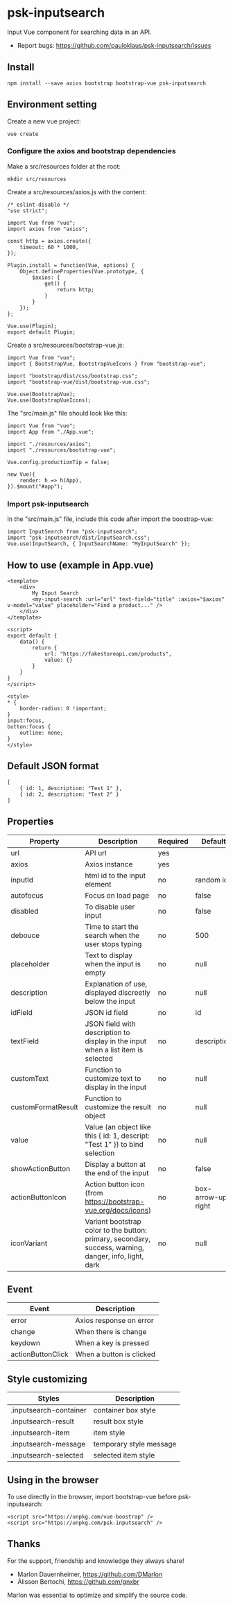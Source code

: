 # psk-inputsearch

Input Vue component for searching data in an API.

* Report bugs: https://github.com/pauloklaus/psk-inputsearch/issues

## Install
```
npm install --save axios bootstrap bootstrap-vue psk-inputsearch
```

## Environment setting

Create a new vue project:
```
vue create
```

### Configure the axios and bootstrap dependencies

Make a src/resources folder at the root:
```
mkdir src/resources
```

Create a src/resources/axios.js with the content:
```
/* eslint-disable */
"use strict";

import Vue from "vue";
import axios from "axios";

const http = axios.create({
    timeout: 60 * 1000,
});

Plugin.install = function(Vue, options) {
    Object.defineProperties(Vue.prototype, {
        $axios: {
            get() {
                return http;
            }
        }
    });
};

Vue.use(Plugin);
export default Plugin;
```

Create a src/resources/bootstrap-vue.js:
```
import Vue from "vue";
import { BootstrapVue, BootstrapVueIcons } from "bootstrap-vue";

import "bootstrap/dist/css/bootstrap.css";
import "bootstrap-vue/dist/bootstrap-vue.css";

Vue.use(BootstrapVue);
Vue.use(BootstrapVueIcons);
```

The "src/main.js" file should look like this:
```
import Vue from "vue";
import App from "./App.vue";

import "./resources/axios";
import "./resources/bootstrap-vue";

Vue.config.productionTip = false;

new Vue({
    render: h => h(App),
}).$mount("#app");

```

### Import psk-inputsearch

In the "src/main.js" file, include this code after import the boostrap-vue:
```
import InputSearch from "psk-inputsearch";
import "psk-inputsearch/dist/InputSearch.css";
Vue.use(InputSearch, { InputSearchName: "MyInputSearch" });
```

## How to use (example in App.vue)
```
<template>
    <div>
        My Input Search
        <my-input-search :url="url" text-field="title" :axios="$axios" v-model="value" placeholder="Find a product..." />
    </div>
</template>

<script>
export default {
    data() {
        return {
            url: "https://fakestoreapi.com/products",
            value: {}
        }
    }
}
</script>

<style>
* {
    border-radius: 0 !important;
}
input:focus,
button:focus {
    outline: none;
}
</style>
```

## Default JSON format
```
[
    { id: 1, description: "Test 1" },
    { id: 2, description: "Test 2" }
]
```

## Properties

Property | Description | Required | Default
-|-|-|-
url | API url | yes |
axios | Axios instance | yes |
inputId | html id to the input element | no | random id
autofocus | Focus on load page | no | false
disabled | To disable user input | no | false
debouce | Time to start the search when the user stops typing | no | 500
placeholder | Text to display when the input is empty | no | null
description | Explanation of use, displayed discreetly below the input | no | null
idField | JSON id field | no | id
textField | JSON field with description to display in the input when a list item is selected | no | description
customText | Function to customize text to display in the input | no | null
customFormatResult | Function to customize the result object | no | null
value | Value (an object like this { id: 1, descript: "Test 1" }) to bind selection | no | null
showActionButton | Display a button at the end of the input | no | false
actionButtonIcon | Action button icon (from https://bootstrap-vue.org/docs/icons) | no | box-arrow-up-right
iconVariant | Variant bootstrap color to the button: primary, secondary, success, warning, danger, info, light, dark | no | null

## Event

Event | Description
-|-
error | Axios response on error
change | When there is change
keydown | When a key is pressed
actionButtonClick | When a button is clicked

## Style customizing

Styles | Description
-|-
.inputsearch-container | container box style
.inputsearch-result | result box style
.inputsearch-item | item style
.inputsearch-message | temporary style message
.inputsearch-selected | selected item style

## Using in the browser

To use directly in the browser, import bootstrap-vue before psk-inputsearch:
```
<script src="https://unpkg.com/vue-boostrap" />
<script src="https://unpkg.com/psk-inputsearch" />
```

## Thanks

For the support, friendship and knowledge they always share!

* Marlon Dauernheimer, https://github.com/DMarlon
* Álisson Bertochi, https://github.com/gnxbr

Marlon was essential to optimize and simplify the source code.
